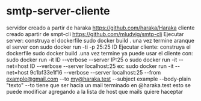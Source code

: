 # smtp-server-cliente
servidor creado a partir de haraka https://github.com/haraka/Haraka
cliente creado apartir de smpt-cli https://github.com/mludvig/smtp-cli
Ejecutar server:
construya el dockerfile
sudo docker build .
una vez termine aranque el server con
sudo docker run -ti -p 25:25 ID
Ejecutar cliente:
construya el dockerfile
sudo docker build .una vez termine ya puede usar el cliente con:
sudo docker run -it ID --verbose --server IP:25
o
sudo docker run -it --net=host ID --verbose --server localhost:25
ex:
sudo docker run -it --net=host 9c1bf33e1f16 --verbose --server localhost:25 --from example@gmail.com --to my@haraka.test --subject example --body-plain "texto"
--to tiene que ser hacia un mail terminado en @haraka.test
esto se puede modificar agregando a la lista de host que mails quiere haceptar
